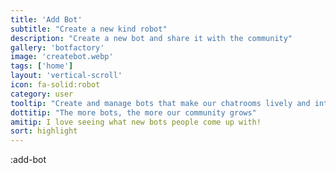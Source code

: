 ```yaml
---
title: 'Add Bot'
subtitle: "Create a new kind robot"
description: "Create a new bot and share it with the community"
gallery: 'botfactory'
image: 'createbot.webp'
tags: ['home']
layout: 'vertical-scroll'
icon: fa-solid:robot
category: user
tooltip: "Create and manage bots that make our chatrooms lively and interactive."
dottitip: "The more bots, the more our community grows"
amitip: I love seeing what new bots people come up with!
sort: highlight
---
```


:add-bot
